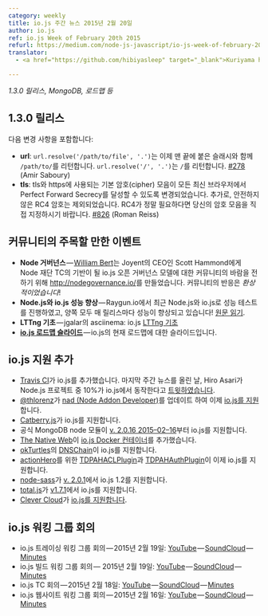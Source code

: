 ```yaml
---
category: weekly
title: io.js 주간 뉴스 2015년 2월 20일
author: io.js
ref: io.js Week of February 20th 2015
refurl: https://medium.com/node-js-javascript/io-js-week-of-february-20th-2015-48486615980
translator:
  - <a href="https://github.com/hibiyasleep" target="_blank">Kuriyama hibiya</a>

---
```


<!--
*1.3.0 release, MongoDB, the roadmap and more.*
-->
*1.3.0 릴리스, MongoDB, 로드맵 등*

<!--
## 1.3.0 Release
-->

## 1.3.0 릴리스

<!--
Notable changes include:
-->
다음 변경 사항을 포함합니다:

<!--
- **url**: `url.resolve(‘/path/to/file’, ‘.’)` now returns `/path/to/` with the trailing slash, `url.resolve(‘/’, ‘.’)` returns `/` #278 (Amir Saboury)
- **tls**: The default cipher suite used by tls and https has been changed to one that achieves Perfect Forward Secrecy with all modern browsers. Additionally, insecure RC4 ciphers have been excluded. If you absolutely require RC4, please specify your own cipher suites. #826 (Roman Reiss)
-->

* **url**: `url.resolve('/path/to/file', '.')`는 이제 맨 끝에 붙은 슬래시와 함께 `/path/to/`를 리턴합니다. `url.resolve('/', '.')`는 `/`를 리턴합니다. [#278](https://github.com/nodejs/node/pull/278) (Amir Saboury)
* **tls**: tls와 https에 사용되는 기본 암호(cipher) 모음이 모든 최신 브라우저에서 Perfect Forward Secrecy를 달성할 수 있도록 변경되었습니다. 추가로, 안전하지 않은 RC4 암호는 제외되었습니다. RC4가 정말 필요하다면 당신의 암호 모음을 직접 지정하시기 바랍니다. [#826](https://github.com/nodejs/node/pull/826) (Roman Reiss)

<!--
## Notable Events in the Community
-->

## 커뮤니티의 주목할 만한 이벤트

<!--
- **Node Governance** — [William Bert](https://twitter.com/williamjohnbert) created [http://nodegovernance.io/](http://nodegovernance.io/) to alert Scott Hammond, CEO of Joyent, of the desire of the community for the io.js open-governance model to be the base upon which the Node Foundation’s Technical Committee. The response from the community was *fantastic*!
- Node.js and io.js Performance Improves — Raygun.io did performance tests with both Node.js and io.js recently, and both are improving performance with each release! Read the full article.
- **LTTng Basics** — [LTTng Basics](http://asciinema.org/a/16785) with io.js by user jgalar on asciinema
- **[io.js Roadmap Slides](http://roadmap.iojs.org/)** — Slide deck for the current roadmap of io.js up.
-->

* **Node 거버넌스** — [William Bert](https://twitter.com/williamjohnbert)는 Joyent의 CEO인 Scott Hammond에게 Node 재단 TC의 기반이 될 io.js 오픈 거버넌스 모델에 대한 커뮤니티의 바람을 전하기 위해 <http://nodegovernance.io/>를 만들었습니다. 커뮤니티의 반응은 *환상적이었습니다*!
* **Node.js와 io.js 성능 향상** — Raygun.io에서 최근 Node.js와 io.js로 성능 테스트를 진행하였고, 양쪽 모두 매 릴리스마다 성능이 향상되고 있습니다! [원문 읽기](https://raygun.io/blog/2015/02/node-js-performance-node-js-vs-io-js/).
* **LTTng 기초** — jgalar의 asciinema: io.js [LTTng 기초](https://asciinema.org/a/16785)
* **[io.js 로드맵 슬라이드](http://roadmap.iojs.org/)** — io.js의 현재 로드맵에 대한 슬라이드입니다.

<!--
## io.js Support Added
-->

## io.js 지원 추가

<!--
* [TravisCI](https://travis-ci.org/) added io.js. The day the last Weekly Update was posted, Hiro Asari (あさり) [tweeted](https://twitter.com/hiro_asari/status/566268486012633088) that about 10% of Node projects were running io.js.
* [@thlorenz](https://github.com/thlorenz) updated [nad](https://github.com/thlorenz/nad), Node Addon Developer, to [support io.js](https://twitter.com/thlorenz/status/566328088121081856).
* Official MongoDB node module supports io.js in [v. 2.0.16 2015–02–16](https://github.com/mongodb/node-mongodb-native/blob/2.0/HISTORY.md).
* [The Native Web](http://www.thenativeweb.io/) now has a [io.js Docker container](https://registry.hub.docker.com/u/thenativeweb/iojs/).
* [DNSChain](https://github.com/okTurtles/dnschain) by [okTurtles](https://okturtles.com/) added support for io.js.
* [TDPAHACLPlugin](https://github.com/neilstuartcraig/TDPAHACLPlugin) and [TDPAHAuthPlugin](https://github.com/neilstuartcraig/TDPAHAuthPlugin) for [actionHero](http://www.actionherojs.com/) now support io.js.
* [node-sass](https://npmjs.org/package/node-sass) added support for io.js 1.2 in node-sass [v. 2.0.1](https://github.com/sass/node-sass/issues/655)
* [total.js](https://www.totaljs.com/) added support for io.js in [v. 1.7.1](https://github.com/totaljs/framework/releases/tag/v1.7.1)
* [Clever Cloud](https://www.clever-cloud.com/) added [support for io.js](https://www.clever-cloud.com/blog/features/2015/01/23/introducing-io.js/)
-->
* [Travis CI](https://travis-ci.org/)가 io.js를 추가했습니다. 마지막 주간 뉴스를 올린 날, Hiro Asari가 Node.js 프로젝트 중 10%가 io.js에서 동작한다고 [트윗하였습니다](https://twitter.com/hiro_asari/status/566268486012633088).
* [@thlorenz](https://github.com/thlorenz)가 [nad (Node Addon Developer)](https://github.com/thlorenz/nad)를 업데이트 하여 이제 [io.js를 지원](https://twitter.com/thlorenz/status/566328088121081856)합니다.
* [Catberry.js](https://github.com/catberry/catberry)가 io.js를 지원합니다.
* 공식 MongoDB node 모듈이 [v. 2.0.16 2015–02–16](https://github.com/mongodb/node-mongodb-native/blob/2.0/HISTORY.md)부터 io.js를 지원합니다.
* [The Native Web](http://www.thenativeweb.io/)이 [io.js Docker 컨테이너](https://registry.hub.docker.com/u/thenativeweb/iojs/)를 추가했습니다.
* [okTurtles](https://okturtles.com/)의 [DNSChain](https://github.com/okTurtles/dnschain)이 io.js를 지원합니다.
* [actionHero](http://www.actionherojs.com/)를 위한 [TDPAHACLPlugin](https://github.com/neilstuartcraig/TDPAHACLPlugin)과 [TDPAHAuthPlugin](https://github.com/neilstuartcraig/TDPAHAuthPlugin)이 이제 io.js를 지원합니다.
* [node-sass](https://npmjs.org/package/node-sass)가 [v. 2.0.1](https://github.com/sass/node-sass/issues/655)에서 io.js 1.2를 지원합니다.
* [total.js](https://www.totaljs.com/)가 [v1.7.1](https://github.com/totaljs/framework/releases/tag/v1.7.1)에서 io.js를 지원합니다.
* [Clever Cloud](https://www.clever-cloud.com/)가 [io.js를 지원합니다](https://www.clever-cloud.com/blog/features/2015/01/23/introducing-io.js/).

<!--
## io.js Working Group Meetings
-->

## io.js 워킹 그룹 회의

<!--
* io.js Tracing Working Group Meeting — Feb 15, 2015: [YouTube](https://www.youtube.com/watch?v=wvBVjg8jkv0) — [SoundCloud](https://soundcloud.com/iojs/iojs-tracing-wg-meeting-2015-02-19) — [Minutes](https://docs.google.com/document/d/1_ApOMt03xHVkaGpTEPMDIrtkjXOzg3Hh4ZcyfhvMHx4/edit)
* io.js Build Working Group Meeting — Feb 19, 2015: [YouTube](https://www.youtube.com/watch?v=OKQi3pTF7fs) — [SoundCloud](https://soundcloud.com/iojs/iojs-build-wg-meeting-2015-02-19) — [Minutes](https://docs.google.com/document/d/1vRhsYBs4Hw6vRu55h5eWTwDzS1NctxdTvMMEnCbDs14/edit)
* io.js Technical Committee Meeting — Feb 18, 2015: [YouTube](https://www.youtube.com/watch?v=jeBPYLJ2_Yc) — [SoundCloud](https://soundcloud.com/iojs/iojs-tc-meeting-2015–02–18) — [Minutes](https://docs.google.com/document/d/1JnujRu6Rfnp6wvbvwCfxXnsjLySunQ_yah91pkvSFdQ/edit)
* io.js Website Working Group Meeting — Feb 16, 2015: [YouTube](https://www.youtube.com/watch?v=UKDKhFV61ZA) — [SoundCloud](https://soundcloud.com/iojs/iojs-website-wg-meeting-2015-02-16) — [Minutes](https://docs.google.com/document/d/1R8JmOoyr64tt-QOj27bD19ZOWg63CujW7GeaAHIIkUs/edit)
-->
* io.js 트레이싱 워킹 그룹 회의 — 2015년 2월 19일: [YouTube](https://www.youtube.com/watch?v=wvBVjg8jkv0) — [SoundCloud](https://soundcloud.com/iojs/iojs-tracing-wg-meeting-2015-02-19) — [Minutes](https://docs.google.com/document/d/1_ApOMt03xHVkaGpTEPMDIrtkjXOzg3Hh4ZcyfhvMHx4/edit)
* io.js 빌드 워킹 그룹 회의 — 2015년 2월 19일: [YouTube](https://www.youtube.com/watch?v=OKQi3pTF7fs) — [SoundCloud](https://soundcloud.com/iojs/iojs-build-wg-meeting-2015-02-19) — [Minutes](https://docs.google.com/document/d/1vRhsYBs4Hw6vRu55h5eWTwDzS1NctxdTvMMEnCbDs14/edit)
* io.js TC 회의 — 2015년 2월 18일: [YouTube](https://www.youtube.com/watch?v=jeBPYLJ2_Yc) — [SoundCloud](https://soundcloud.com/iojs/iojs-tc-meeting-2015–02–18) — [Minutes](https://docs.google.com/document/d/1JnujRu6Rfnp6wvbvwCfxXnsjLySunQ_yah91pkvSFdQ/edit)
* io.js 웹사이트 워킹 그룹 회의 — 2015년 2월 16일: [YouTube](https://www.youtube.com/watch?v=UKDKhFV61ZA) — [SoundCloud](https://soundcloud.com/iojs/iojs-website-wg-meeting-2015-02-16) — [Minutes](https://docs.google.com/document/d/1R8JmOoyr64tt-QOj27bD19ZOWg63CujW7GeaAHIIkUs/edit)
